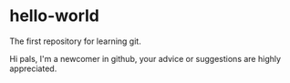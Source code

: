 # hello-world
The first repository for learning git.

Hi pals,
I'm a newcomer in github, your advice or suggestions are highly appreciated.
